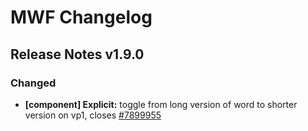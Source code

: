 # MWF Changelog
## Release Notes v1.9.0
### Changed
* **[component] Explicit:** toggle from long version of word to shorter version on vp1, closes [#7899955](https://microsoft.visualstudio.com/DefaultCollection/OSGS/_workitems?id=7899955)

